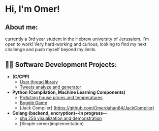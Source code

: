 <h1>Hi, I'm Omer!</h1>
<h2> About me:</h2>
currently a 3rd year student in the Hebrew university of Jerusalem. 
I'm open to work! 
Very hard-working and curious, looking to find my next challenge and push myself beyond my limits.

<h2>👨‍💻 Software Development Projects:</h2>

- <b>(C/CPP)</b>
  - [User thread library](https://github.com/Omerdahan84/user_level_thread_lib)
  - [Tweets analyze and generator](https://github.com/Omerdahan84/tweets_generator)
- <b>Python (Compilation, Machine Learning Components)</b>
  - [Prdicting house prices and temperatures](https://github.com/Omerdahan84/forecast_housePrice) 
  - [Boggle Game](https://github.com/Omerdahan84/Boggle)
  - [Jack Compiler] (https://github.com/Omerdahan84/JackCompiler)
- <b>Golang (backend, encryption)--in progress--</b>
  - [sha 256 visualization and demonstration](https://github.com/Omerdahan84/sha256)
  - [Simple server]implementation)
 


